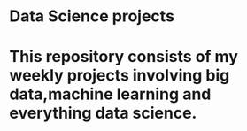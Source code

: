 #
<h1>Data Science projects<h1>
<p>This repository consists of my weekly projects involving big data,machine learning and everything data science.<p>
